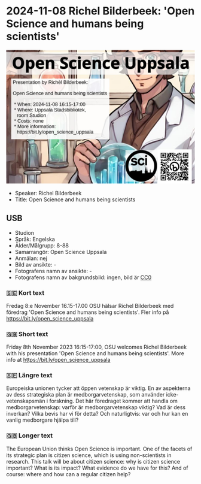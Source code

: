 # 2024-11-08 Richel Bilderbeek: 'Open Science and humans being scientists'

![Richel Bilderbeek: 'Open Science and humans being scientists'](20241108_screens.jpg)

* Speaker: Richel Bilderbeek
* Title: Open Science and humans being scientists

## USB

* Studion
* Språk: Engelska
* Ålder/Målgrupp: 8-88
* Samarrangör: Open Science Uppsala
* Anmälan: nej
* Bild av ansikte: -
* Fotografens namn av ansikte: -
* Fotografens namn av bakgrundsbild: ingen, bild är [CC0](https://en.wikipedia.org/wiki/Creative_Commons_license#Zero_/_public_domain)

### :sweden: Kort text

Fredag 8:e November 16.15-17.00 OSU hälsar Richel Bilderbeek
med föredrag 'Open Science and humans being scientists'.
Fler info på <https://bit.ly/open_science_uppsala>

### :gb: Short text

Friday 8th November 2023 16:15-17:00, OSU welcomes Richel Bilderbeek
with his presentation 'Open Science and humans being scientists'.
More info at <https://bit.ly/open_science_uppsala>


### :sweden: Längre text

Europeiska unionen tycker att öppen vetenskap är viktig. En av aspekterna av dess strategiska plan är medborgarvetenskap, som använder icke-vetenskapsmän i forskning. Det här föredraget kommer att handla om medborgarvetenskap: varför är medborgarvetenskap viktig? Vad är dess inverkan? Vilka bevis har vi för detta? Och naturligtvis: var och hur kan en vanlig medborgare hjälpa till?

### :gb: Longer text

The European Union thinks Open Science is important. One of the facets of its strategic plan is citizen science, which is using non-scientists in research. This talk will be about citizen science: why is citizen science important? What is its impact? What evidence do we have for this? And of course: where and how can a regular citizen help?

